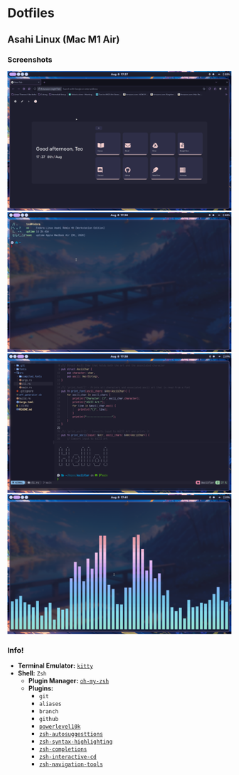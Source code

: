 # Dotfiles

## Asahi Linux (Mac M1 Air)

### Screenshots

![Hyprland-Firefox](./assets/Linux/20240808_17h37m57s_grim.png)
![Hyprland-Fetch](./assets/Linux/20240808_17h38m02s_grim.png)
![Hyprland-NvChad](./assets/Linux/20240808_17h38m59s_grim.png)
![Hyprland-Cava](./assets/Linux/20240808_17h41m11s_grim.png)

### Info!

- **Terminal Emulator:** [`kitty`](https://github.com/kovidgoyal/kitty)
- **Shell:** `Zsh`
  - **Plugin Manager:** [`oh-my-zsh`](https://github.com/ohmyzsh/ohmyzsh)
  - **Plugins:**
    - `git`
    - `aliases`
    - `branch`
    - `github`
    - [`powerlevel10k`](https://github.com/romkatv/powerlevel10k)
    - [`zsh-autosuggesttions`](https://github.com/zsh-users/zsh-autosuggestions)
    - [`zsh-syntax-highlighting`](https://github.com/zsh-users/zsh-syntax-highlighting)
    - [`zsh-completions`](https://github.com/zsh-users/zsh-completions)
    - [`zsh-interactive-cd`](https://github.com/mrjohannchang/zsh-interactive-cd)
    - [`zsh-navigation-tools`](https://github.com/z-shell/zsh-navigation-tools)
